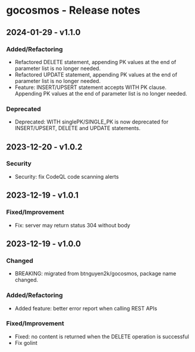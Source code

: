 # gocosmos - Release notes

## 2024-01-29 - v1.1.0

### Added/Refactoring

- Refactored DELETE statement, appending PK values at the end of parameter list is no longer needed.
- Refactored UPDATE statement, appending PK values at the end of parameter list is no longer needed.
- Feature: INSERT/UPSERT statement accepts WITH PK clause. Appending PK values at the end of parameter list is no longer needed.

### Deprecated

- Deprecated: WITH singlePK/SINGLE_PK is now deprecated for INSERT/UPSERT, DELETE and UPDATE statements.

## 2023-12-20 - v1.0.2

### Security

- Security: fix CodeQL code scanning alerts

## 2023-12-19 - v1.0.1

### Fixed/Improvement

- Fix: server may return status 304 without body

## 2023-12-19 - v1.0.0

### Changed

- BREAKING: migrated from btnguyen2k/gocosmos, package name changed.

### Added/Refactoring

- Added feature: better error report when calling REST APIs

### Fixed/Improvement

- Fixed: no content is returned when the DELETE operation is successful
- Fix golint

